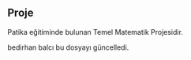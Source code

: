 ## Proje
Patika eğitiminde bulunan Temel Matematik Projesidir.

bedirhan balcı bu dosyayı güncelledi.